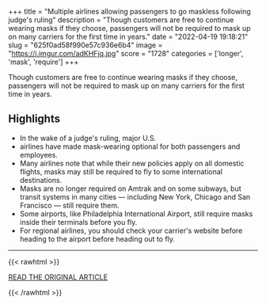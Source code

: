 +++
title = "Multiple airlines allowing passengers to go maskless following judge's ruling"
description = "Though customers are free to continue wearing masks if they choose, passengers will not be required to mask up on many carriers for the first time in years."
date = "2022-04-19 19:18:21"
slug = "625f0ad58f990e57c936e6b4"
image = "https://i.imgur.com/adKHFjq.jpg"
score = "1728"
categories = ['longer', 'mask', 'require']
+++

Though customers are free to continue wearing masks if they choose, passengers will not be required to mask up on many carriers for the first time in years.

## Highlights

- In the wake of a judge's ruling, major U.S.
- airlines have made mask-wearing optional for both passengers and employees.
- Many airlines note that while their new policies apply on all domestic flights, masks may still be required to fly to some international destinations.
- Masks are no longer required on Amtrak and on some subways, but transit systems in many cities — including New York, Chicago and San Francisco — still require them.
- Some airports, like Philadelphia International Airport, still require masks inside their terminals before you fly.
- For regional airlines, you should check your carrier's website before heading to the airport before heading out to fly.

---

{{< rawhtml >}}
  <p class="article-category">
    <a target="_blank" href="https://www.cbsnews.com/news/mask-mandate-airlines-passengers-maskless/">READ THE ORIGINAL ARTICLE</a>
  </p>
{{< /rawhtml >}}
